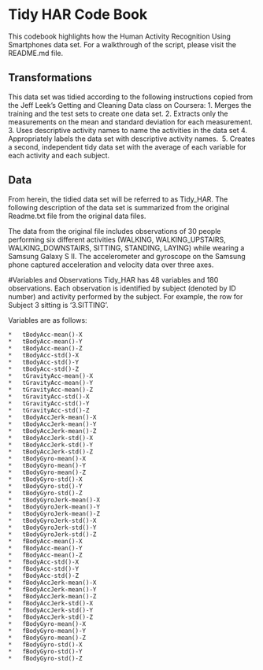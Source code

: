 Tidy HAR Code Book
======================

This codebook highlights how the Human Activity Recognition Using Smartphones data set. For a walkthrough of the script, please visit the README.md file. 

## Transformations
This data set was tidied according to the following instructions copied from the Jeff Leek’s Getting and Cleaning Data class on Coursera:
	1.	Merges the training and the test sets to create one data set.
	2.	Extracts only the measurements on the mean and standard deviation for each measurement. 
	3.	Uses descriptive activity names to name the activities in the data set
	4.	Appropriately labels the data set with descriptive activity names. 
	5.	Creates a second, independent tidy data set with the average of each variable for each activity and each subject. 

## Data
From herein, the tidied data set will be referred to as Tidy_HAR. The following description of the data set is summarized from the original Readme.txt file from the original data files. 

The data from the original file includes observations of 30 people performing six different activities (WALKING, WALKING_UPSTAIRS, WALKING_DOWNSTAIRS, SITTING, STANDING, LAYING) while wearing a Samsung Galaxy S II. The accelerometer and gyroscope on the Samsung phone captured acceleration and velocity data over three axes. 

#Variables and Observations
Tidy_HAR has 48 variables and 180 observations. Each observation is identified by subject (denoted by ID number) and activity performed by the subject. For example, the row for Subject 3 sitting is ‘3.SITTING’. 

Variables are as follows:

	* 	tBodyAcc-mean()-X
	* 	tBodyAcc-mean()-Y
	* 	tBodyAcc-mean()-Z
	* 	tBodyAcc-std()-X
	* 	tBodyAcc-std()-Y
	* 	tBodyAcc-std()-Z
	* 	tGravityAcc-mean()-X
	* 	tGravityAcc-mean()-Y
	* 	tGravityAcc-mean()-Z
	* 	tGravityAcc-std()-X
	* 	tGravityAcc-std()-Y
	* 	tGravityAcc-std()-Z
	* 	tBodyAccJerk-mean()-X
	* 	tBodyAccJerk-mean()-Y
	* 	tBodyAccJerk-mean()-Z
	* 	tBodyAccJerk-std()-X
	* 	tBodyAccJerk-std()-Y
	* 	tBodyAccJerk-std()-Z
	* 	tBodyGyro-mean()-X
	* 	tBodyGyro-mean()-Y
	* 	tBodyGyro-mean()-Z
	* 	tBodyGyro-std()-X
	* 	tBodyGyro-std()-Y
	* 	tBodyGyro-std()-Z
	* 	tBodyGyroJerk-mean()-X
	* 	tBodyGyroJerk-mean()-Y
	* 	tBodyGyroJerk-mean()-Z
	* 	tBodyGyroJerk-std()-X
	* 	tBodyGyroJerk-std()-Y
	* 	tBodyGyroJerk-std()-Z
	* 	fBodyAcc-mean()-X
	* 	fBodyAcc-mean()-Y
	* 	fBodyAcc-mean()-Z
	* 	fBodyAcc-std()-X
	* 	fBodyAcc-std()-Y
	* 	fBodyAcc-std()-Z
	* 	fBodyAccJerk-mean()-X
	* 	fBodyAccJerk-mean()-Y
	* 	fBodyAccJerk-mean()-Z
	* 	fBodyAccJerk-std()-X
	* 	fBodyAccJerk-std()-Y
	* 	fBodyAccJerk-std()-Z
	* 	fBodyGyro-mean()-X
	* 	fBodyGyro-mean()-Y
	* 	fBodyGyro-mean()-Z
	* 	fBodyGyro-std()-X
	* 	fBodyGyro-std()-Y
	* 	fBodyGyro-std()-Z

